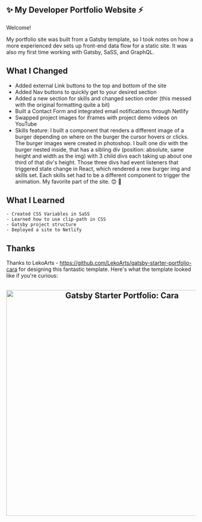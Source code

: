 
   ## ✨ My Developer Portfolio Website ⚡️

   Welcome!

My portfolio site was built from a Gatsby template, so I took notes on how a more experienced dev sets up front-end data flow for a static site. It was also my first time working with Gatsby, SaSS, and GraphQL.

## What I Changed

  - Added external Link buttons to the top and bottom of the site
  - Added Nav buttons to quickly get to your desired section
  - Added a new section for skills and changed section order (this messed with the original formatting quite a bit)
  - Built a Contact Form and integrated email notifications through Netlify
  - Swapped project images for iframes with project demo videos on YouTube
  - Skills feature: I built a component that renders a different image of a burger depending on where on the burger the cursor
    hovers or clicks. The burger images were created in photoshop. I built one div with the burger nested inside, that has a
    sibling div (position: absolute, same height and width as the img) with 3 child divs each taking up about one third of that 
    div's height. Those three divs had event listeners that triggered state change in React, which rendered a new burger img
    and skills set. Each skills set had to be a different component to trigger the animation. My favorite part of the site. 😊
    🍔
    
 ## What I Learned
  
    - Created CSS Variables in SaSS
    - Learned how to use clip-path in CSS
    - Gatsby project structure
    - Deployed a site to Netlify

## Thanks

Thanks to LekoArts - https://github.com/LekoArts/gatsby-starter-portfolio-cara for designing this fantastic template. Here's what the template looked like if you're curious:
  <h2 align="center">
   <img src="https://media.giphy.com/media/OorCR8bWKcq0SbFlpZ/giphy.gif?cid=790b7611e43845aac1511b50f83a85683ed917752037a564&rid=giphy.gif&ct=g" alt="Gatsby Starter Portfolio: Cara" width="600px" />
  <br>
</h2>
